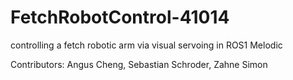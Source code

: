 # FetchRobotControl-41014
controlling a fetch robotic arm via visual servoing in ROS1 Melodic

Contributors: Angus Cheng, Sebastian Schroder, Zahne Simon

